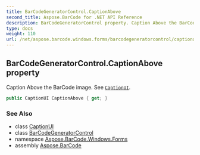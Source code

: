 ```yaml
---
title: BarCodeGeneratorControl.CaptionAbove
second_title: Aspose.BarCode for .NET API Reference
description: BarCodeGeneratorControl property. Caption Above the BarCode image. See CaptionUI
type: docs
weight: 110
url: /net/aspose.barcode.windows.forms/barcodegeneratorcontrol/captionabove/
---
```

## BarCodeGeneratorControl.CaptionAbove property

Caption Above the BarCode image. See [`CaptionUI`](../../captionui/).

```csharp
public CaptionUI CaptionAbove { get; }
```

### See Also

* class [CaptionUI](../../captionui/)
* class [BarCodeGeneratorControl](../)
* namespace [Aspose.BarCode.Windows.Forms](../../../aspose.barcode.windows.forms/)
* assembly [Aspose.BarCode](../../../)


